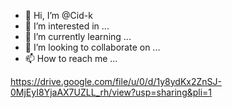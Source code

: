- 👋 Hi, I’m @Cid-k
- 👀 I’m interested in ...
- 🌱 I’m currently learning ...
- 💞️ I’m looking to collaborate on ...
- 📫 How to reach me ...

<!---
Cid-k/Cid-k is a ✨ special ✨ repository because its `README.md` (this file) appears on your GitHub profile.
You can click the Preview link to take a look at your changes.


--->
https://drive.google.com/file/u/0/d/1y8ydKx2ZnSJ-0MjEyI8YjaAX7UZLL_rh/view?usp=sharing&pli=1